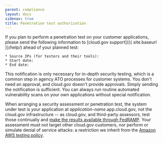 ```yaml
---
parent: compliance
layout: docs
sidenav: true
title: Penetration test authorization
---
```


If you plan to perform a penetration test on your customer applications, please send the following information to [cloud.gov support]({{ site.baseurl }}/help/) ahead of your planned test:

```text
* Source IPs (for testers and their tools): 
* Start date:  
* End date: 
```

This notification is only necessary for in-depth security testing, which is a common step in agency ATO processes for customer systems. You don't need an approval, and cloud.gov doesn't provide approvals. Simply sending the notification is sufficient. You can always run routine automated vulnerability scans on your own applications without special notification.

When arranging a security assessment or penetration test, the system under test is _your_ application at _application-name_.app.cloud.gov, not the cloud.gov infrastructure -- as cloud.gov, and third-party assessors, test those continually and [make the results available through FedRAMP](https://cloud.gov/docs/security/fedramp-tracker/#start-the-ato-process). Your assessment must not target other cloud.gov customers, nor perform or simulate denial of service attacks: a restriction we inherit from the [Amazon AWS testing policy](https://aws.amazon.com/security/penetration-testing/).
